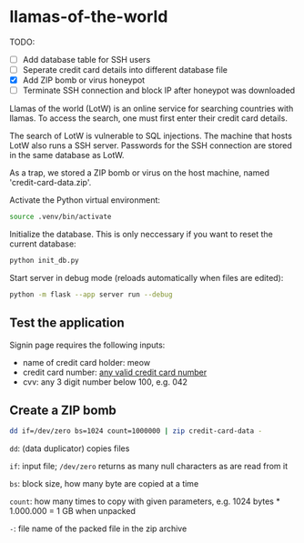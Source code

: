 # llamas-of-the-world

TODO:

- [ ] Add database table for SSH users
- [ ] Seperate credit card details into different database file
- [x] Add ZIP bomb or virus honeypot
- [ ] Terminate SSH connection and block IP after honeypot was downloaded

Llamas of the world (LotW) is an online service for searching countries with llamas. To access the search, one must first enter their credit card details.

The search of LotW is vulnerable to SQL injections. The machine that hosts LotW also runs a SSH server. Passwords for the SSH connection are stored in the same database as LotW.

As a trap, we stored a ZIP bomb or virus on the host machine, named 'credit-card-data.zip'.

Activate the Python virtual environment:
```bash
source .venv/bin/activate
```

Initialize the database. This is only neccessary if you want to reset the current database:
```bash
python init_db.py
```

Start server in debug mode (reloads automatically when files are edited):
```bash
python -m flask --app server run --debug
```

## Test the application

Signin page requires the following inputs:

- name of credit card holder: meow
- credit card number: [any valid credit card number](https://stripe.com/docs/testing#cards)
- cvv: any 3 digit number below 100, e.g. 042

## Create a ZIP bomb

```bash
dd if=/dev/zero bs=1024 count=1000000 | zip credit-card-data -
```

`dd`: (data duplicator) copies files

`if`: input file; `/dev/zero` returns as many null characters as are read from it

`bs`: block size, how many byte are copied at a time

`count`: how many times to copy with given parameters, e.g. 1024 bytes * 1.000.000 = 1 GB when unpacked

`-`: file name of the packed file in the zip archive

